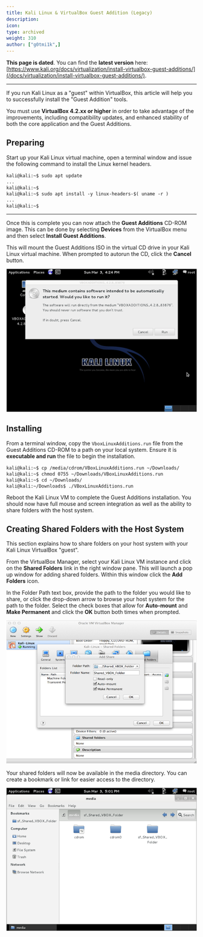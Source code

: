 ```yaml
---
title: Kali Linux & VirtualBox Guest Addition (Legacy)
description:
icon:
type: archived
weight: 310
author: ["g0tmi1k",]
---
```


**This page is dated**. You can find the **latest version** here: [https://www.kali.org/docs/virtualization/install-virtualbox-guest-additions/](/docs/virtualization/install-virtualbox-guest-additions/).

- - -

If you run Kali Linux as a "guest" within VirtualBox, this article will help you to successfully install the "Guest Addition" tools.

You must use **VirtualBox 4.2.xx or higher** in order to take advantage of the improvements, including compatibility updates, and enhanced stability of both the core application and the Guest Additions.

## Preparing

Start up your Kali Linux virtual machine, open a terminal window and issue the following command to install the Linux kernel headers.

```console
kali@kali:~$ sudo apt update
...
kali@kali:~$
kali@kali:~$ sudo apt install -y linux-headers-$( uname -r )
...
kali@kali:~$
```

- - -

Once this is complete you can now attach the **Guest Additions** CD-ROM image. This can be done by selecting **Devices** from the VirtualBox menu and then select **Install Guest Additions**.

This will mount the Guest Additions ISO in the virtual CD drive in your Kali Linux virtual machine. When prompted to autorun the CD, click the **Cancel** button.

![](Figure-17-Cancel-Auto-Run.png)

## Installing

From a terminal window, copy the `VboxLinuxAdditions.run` file from the Guest Additions CD-ROM to a path on your local system. Ensure it is **executable and run** the file to begin the installation.

```console
kali@kali:~$ cp /media/cdrom/VBoxLinuxAdditions.run ~/Downloads/
kali@kali:~$ chmod 0755 ~/Downloads/VBoxLinuxAdditions.run
kali@kali:~$ cd ~/Downloads/
kali@kali:~/Downloads$ ./VBoxLinuxAdditions.run
```

Reboot the Kali Linux VM to complete the Guest Additions installation. You should now have full mouse and screen integration as well as the ability to share folders with the host system.

## Creating Shared Folders with the Host System

This section explains how to share folders on your host system with your Kali Linux VirtualBox "guest".

From the VirtualBox Manager, select your Kali Linux VM instance and click on the **Shared Folders** link in the right window pane. This will launch a pop up window for adding shared folders. Within this window click the **Add Folders** icon.

In the Folder Path text box, provide the path to the folder you would like to share, or click the drop-down arrow to browse your host system for the path to the folder. Select the check boxes that allow for **Auto-mount** and **Make Permanent** and click the **OK** button both times when prompted.

![](Figure-20-Shared-folder-config.png)

Your shared folders will now be available in the media directory. You can create a bookmark or link for easier access to the directory.

![](Figure-21-Shared-folder-in-Kali.png)
